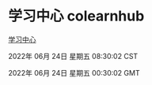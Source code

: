 # 学习中心 colearnhub
[学习中心](http://219.139.196.158:56308/colearnhub/)

2022年 06月 24日 星期五 08:30:02 CST

2022年 06月 24日 星期五 00:30:02 GMT
